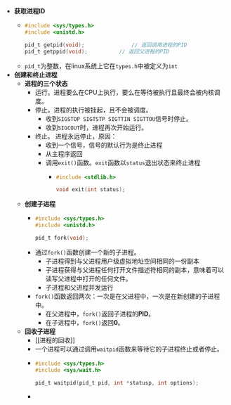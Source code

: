 - **获取进程ID**
	- ```C
	  #include <sys/types.h>
	  #include <unistd.h>
	  
	  pid_t getpid(void);				// 返回调用进程的PID
	  pid_t getppid(void);			// 返回父进程的PID
	  ```
	- `pid_t`为整数，在linux系统上它在`types.h`中被定义为`int`
- **创建和终止进程**
	- **进程的三个状态**
		- 运行。进程要么在CPU上执行，要么在等待被执行且最终会被内核调度。
		- 停止。进程的执行被挂起，且不会被调度。
			- 收到`SIGSTOP SIGTSTP SIGTTIN SIGTTOU`信号时停止。
			- 收到`SIGCOUT`时，进程再次开始运行。
		- 终止。 进程永远停止，原因：
			- 收到一个信号，信号的默认行为是终止进程
			- 从主程序返回
			- 调用`exit()`函数。`exit`函数以`status`退出状态来终止进程
				- ```C
				  #include <stdlib.h>
				  
				  void exit(int status);
				  ```
	- **创建子进程**
		- ```C
		  #include <sys/types.h>
		  #include <unistd.h>
		  
		  pid_t fork(void);
		  ```
		- 通过`fork()`函数创建一个新的子进程。
			- 子进程得到与父进程用户级虚拟地址空间相同的一份副本
			- 子进程获得与父进程任何打开文件描述符相同的副本，意味着可以读写父进程中打开的任何文件。
			- 子进程和父进程并发运行
		- `fork()`函数返回两次：一次是在父进程中，一次是在新创建的子进程中。
			- 在父进程中，`fork()`返回子进程的**PID**。
			- 在子进程中，`fork()`返回**0**。
	- **回收子进程**
		- [[进程的回收]]
		- 一个进程可以通过调用`waitpid`函数来等待它的子进程终止或者停止。
		- ```C
		  #include <sys/types.h>
		  #include <sys/wait.h>
		  
		  pid_t waitpid(pid_t pid, int *statusp, int options);
		  ```
		-